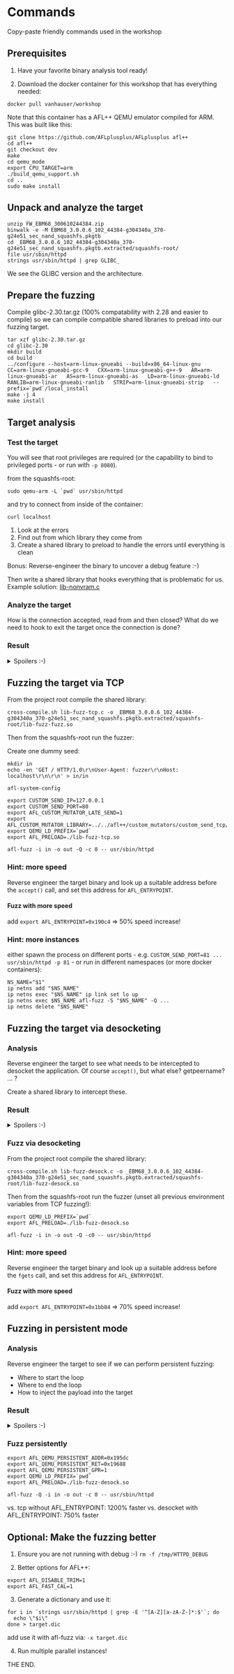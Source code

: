 # Commands

Copy-paste friendly commands used in the workshop

## Prerequisites

1. Have your favorite binary analysis tool ready!

2. Download the docker container for this workshop that has everything needed:
```
docker pull vanhauser/workshop
```

Note that this container has a AFL++ QEMU emulator compiled for ARM.
This was built like this:
```
git clone https://github.com/AFLplusplus/AFLplusplus afl++
cd afl++
git checkout dev
make
cd qemu_mode
export CPU_TARGET=arm
./build_qemu_support.sh
cd ..
sudo make install
```

## Unpack and analyze the target

```
unzip FW_EBM68_300610244384.zip
binwalk -e -M EBM68_3.0.0.6_102_44384-g304340a_370-g24e51_sec_nand_squashfs.pkgtb
cd _EBM68_3.0.0.6_102_44384-g304340a_370-g24e51_sec_nand_squashfs.pkgtb.extracted/squashfs-root/
file usr/sbin/httpd
strings usr/sbin/httpd | grep GLIBC_
```

We see the GLIBC version and the architecture.

## Prepare the fuzzing

Compile glibc-2.30.tar.gz (100% compatability with 2.28 and easier to compile)
so we can compile compatible shared libraries to preload into our fuzzing target.

```
tar xzf glibc-2.30.tar.gz
cd glibc-2.30
mkdir build
cd build
../configure --host=arm-linux-gnueabi --build=x86_64-linux-gnu   CC=arm-linux-gnueabi-gcc-9   CXX=arm-linux-gnueabi-g++-9   AR=arm-linux-gnueabi-ar   AS=arm-linux-gnueabi-as   LD=arm-linux-gnueabi-ld   RANLIB=arm-linux-gnueabi-ranlib   STRIP=arm-linux-gnueabi-strip   --prefix=`pwd`/local_install
make -j 4
make install
```

## Target analysis

### Test the target

You will see that root privileges are required (or the capability to bind to
privileged ports - or run with `-p 8080`).

from the squashfs-root:
```
sudo qemu-arm -L `pwd` usr/sbin/httpd
```
and try to connect from inside of the container:
```
curl localhost
```

1. Look at the errors
2. Find out from which library they come from
3. Create a shared library to preload to handle the errors until everything is
   clean

Bonus: Reverse-engineer the binary to uncover a debug feature :-)

Then write a shared library that hooks everything that is problematic for us.
Example solution: [lib-nonvram.c](lib-nonvram.c)

### Analyze the target

How is the connection accepted, read from and then closed?
What do we need to hook to exit the target once the connection is done?

### Result

<details>
  <summary>Spoilers :-)</summary>

For the internal debug feature:
```
sudo mkdir /jffs
touch /tmp/HTTPD_DEBUG
```
Enjoy logs in `/jffs/HTTPD_DEBUG.log` :-)
This can help analyzing the binary and fixing issues.

Connection `accept()` after a `select()`, then `shutdown()` to close.

[lib-fuzz-tcp.c](lib-fuzz-tcp.c) - Example shared library which handles all
errors plus exits when a web request is finished.

</details>

## Fuzzing the target via TCP

From the project root compile the shared library:

```
cross-compile.sh lib-fuzz-tcp.c -o _EBM68_3.0.0.6_102_44384-g304340a_370-g24e51_sec_nand_squashfs.pkgtb.extracted/squashfs-root/lib-fuzz-fuzz.so
```

Then from the squashfs-root run the fuzzer:

Create one dummy seed:
```
mkdir in
echo -en 'GET / HTTP/1.0\r\nUser-Agent: fuzzer\r\nHost: localhost\r\n\r\n' > in/in
```

```
afl-system-config

export CUSTOM_SEND_IP=127.0.0.1
export CUSTOM_SEND_PORT=80
export AFL_CUSTOM_MUTATOR_LATE_SEND=1
export AFL_CUSTOM_MUTATOR_LIBRARY=../../afl++/custom_mutators/custom_send_tcp/custom_send_tcp.so
export QEMU_LD_PREFIX=`pwd`
export AFL_PRELOAD=./lib-fuzz-tcp.so

afl-fuzz -i in -o out -Q -c 0 -- usr/sbin/httpd
```

### Hint: more speed

Reverse engineer the target binary and look up a suitable address before
the `accept()` call, and set this address for `AFL_ENTRYPOINT`.

#### Fuzz with more speed

add `export AFL_ENTRYPOINT=0x190c4` => 50% speed increase!

### Hint: more instances

either spawn the process on different ports - e.g. `CUSTOM_SEND_PORT=81 ... usr/sbin/httpd -p 81` - 
or run in different namespaces (or more docker containers):

```
NS_NAME="$1"
ip netns add "$NS_NAME"
ip netns exec "$NS_NAME" ip link set lo up
ip netns exec $NS_NAME afl-fuzz -S "$NS_NAME" -Q ... 
ip netns delete "$NS_NAME"
```

## Fuzzing the target via desocketing

### Analysis

Reverse engineer the target to see what needs to be intercepted to desocket the
application. Of course `accept()`, but what else? getpeername? ... ?

Create a shared library to intercept these.

### Result

<details>
  <summary>Spoilers :-)</summary>
[lib-fuzz-desock.c](lib-fuzz-desock.c) - Example shared library which handles
all errors, exits when a web request is finished AND desockets all necessary
functions. Surprise candidate here: `fdopen` :-)
</details>

### Fuzz via desocketing

From the project root compile the shared library:

```
cross-compile.sh lib-fuzz-desock.c -o _EBM68_3.0.0.6_102_44384-g304340a_370-g24e51_sec_nand_squashfs.pkgtb.extracted/squashfs-root/lib-fuzz-desock.so
```

Then from the squashfs-root run the fuzzer (unset all previous environment
variables from TCP fuzzing!):

```
export QEMU_LD_PREFIX=`pwd`
export AFL_PRELOAD=./lib-fuzz-desock.so

afl-fuzz -i in -o out -Q -c0 -- usr/sbin/httpd
```

### Hint: more speed

Reverse engineer the target binary and look up a suitable address before
the `fgets` call, and set this address for `AFL_ENTRYPOINT`.

#### Fuzz with more speed

add `export AFL_ENTRYPOINT=0x1bb84` => 70% speed increase!


## Fuzzing in persistent mode

### Analysis

Reverse engineer the target to see if we can perform persistent fuzzing:
* Where to start the loop
* Where to end the loop
* How to inject the payload into the target

### Result

<details>
  <summary>Spoilers :-)</summary>
* Where to start: 0x195dc
* Where to end: 0x19688
* How to inject the payload: Normally we would use shared memory and copy directly to a memory reagion. Due the fgets() used we simple send via `stdin`

So we reuse the desocketing library.

</details>

### Fuzz persistently

```
export AFL_QEMU_PERSISTENT_ADDR=0x195dc
export AFL_QEMU_PERSISTENT_RET=0x19688
export AFL_QEMU_PERSISTENT_GPR=1
export QEMU_LD_PREFIX=`pwd`
export AFL_PRELOAD=./lib-fuzz-desock.so

afl-fuzz -Q -i in -o out -c 0 -- usr/sbin/httpd
```

vs. tcp without AFL_ENTRYPOINT: 1200% faster
vs. desocket with AFL_ENTRYPOINT: 750% faster

## Optional: Make the fuzzing better

1. Ensure you are not running with debug :-) `rm -f /tmp/HTTPD_DEBUG`

2. Better options for AFL++:
```
export AFL_DISABLE_TRIM=1
export AFL_FAST_CAL=1
```

3. Generate a dictionary and use it:
```
for i in `strings usr/sbin/httpd | grep -E '^[A-Z][a-zA-Z-]*:$'`; do
  echo \"$i\"
done > target.dic
```
add use it with afl-fuzz via: `-x target.dic`

4. Run multiple parallel instances!


THE END.
